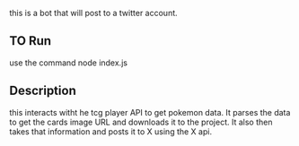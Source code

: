this is a bot that will post to a twitter account. 

## TO Run
use the command node index.js

## Description
this interacts witht he tcg player API to get pokemon data. It parses the data to get the cards image URL and downloads it to the project. It also then takes that information and posts it to X using the X api. 
